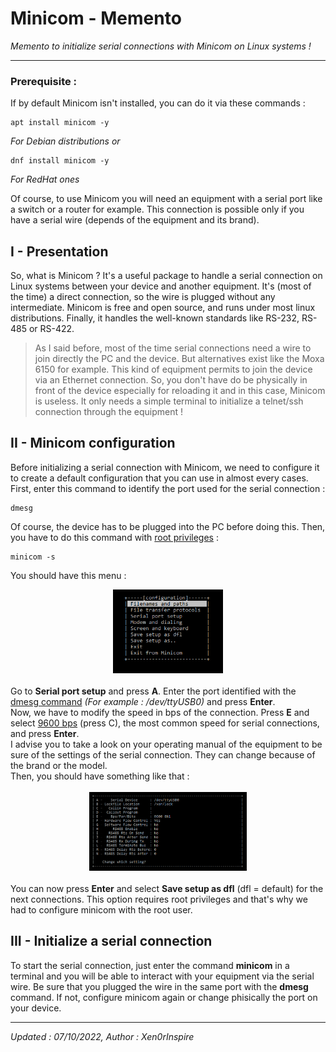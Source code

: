 # Minicom - Memento
<i>Memento to initialize serial connections with Minicom on Linux systems !</i>
__________

### Prerequisite : 

If by default Minicom isn't installed, you can do it via these commands :

```
apt install minicom -y
```
<i>For Debian distributions or</i>
```
dnf install minicom -y
```
<i>For RedHat ones</i>

Of course, to use Minicom you will need an equipment with a serial port like a switch or a router for example. This connection is possible only if you have a serial wire (depends of the equipment and its brand).

## I - Presentation

So, what is Minicom ? It's a useful package to handle a serial connection on Linux systems between your device and another equipment. It's (most of the time) a direct connection, so the wire is plugged without any intermediate. Minicom is free and open source, and runs under most linux distributions. Finally, it handles the well-known standards like RS-232, RS-485 or RS-422. 

>As I said before, most of the time serial connections need a wire to join directly the PC and the device. But alternatives exist like the Moxa 6150 for example. This kind of equipment permits to join the device via an Ethernet connection. So, you don't have do be physically in front of the device especially for reloading it and in this case, Minicom is useless. It only needs a simple terminal to initialize a telnet/ssh connection through the equipment !

## II - Minicom configuration

Before initializing a serial connection with Minicom, we need to configure it to create a default configuration that you can use in almost every cases. 
First, enter this command to identify the port used for the serial connection :
```
dmesg
```
Of course, the device has to be plugged into the PC before doing this.
Then, you have to do this command with <u>root privileges</u> :
```
minicom -s
```
You should have this menu :
<div style="text-align:center"><img src="img/menu.png" style="width:35%"/></div>
<br>
Go to <b>Serial port setup</b> and press <b>A</b>.
Enter the port identified with the <u>dmesg command</u> <i>(For example : /dev/ttyUSB0)</i> and press <b>Enter</b>.
<br>Now, we have to modify the speed in bps of the connection. Press <b>E</b> and select <u>9600 bps</u> (press C), the most common speed for serial connections, and press <b>Enter</b>.<br>
I advise you to take a look on your operating manual of the equipment to be sure of the settings of the serial connection. They can change because of the brand or the model.<br>
Then, you should have something like that :
<br>
<br>
<div style="text-align:center"><img src="img/final_settings.png" style="width:50%"/></div>
<br>
You can now press <b>Enter</b> and select <b>Save setup as dfl</b> (dfl = default) for the next connections. This option requires root privileges and that's why we had to configure minicom with the root user.


## III - Initialize a serial connection

To start the serial connection, just enter the command <b>minicom</b> in a terminal and you will be able to interact with your equipment via the serial wire. Be sure that you plugged the wire in the same port with the <b>dmesg</b> command. If not, configure minicom again or change phisically the port on your device.

__________
<i>Updated : 07/10/2022, Author : Xen0rInspire</i>

